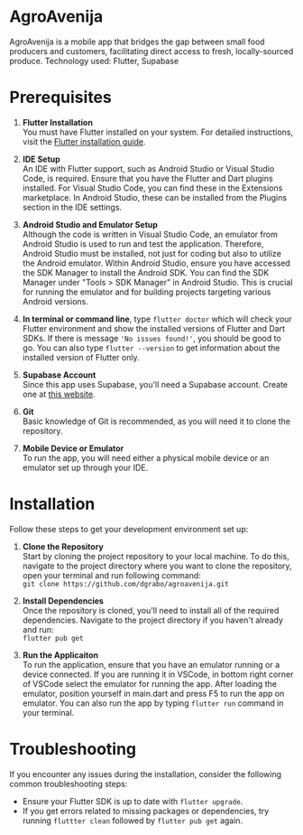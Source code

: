 # AgroAvenija

AgroAvenija is a mobile app that bridges the gap between small food producers and customers, facilitating direct access to fresh, locally-sourced produce.
Technology used: Flutter, Supabase

# Prerequisites

1. **Flutter Installation**  
   You must have Flutter installed on your system.
   For detailed instructions, visit the [Flutter installation guide](https://docs.flutter.dev/get-started/install).

2. **IDE Setup**  
   An IDE with Flutter support, such as Android Studio or Visual Studio Code, is required. 
   Ensure that you have the Flutter and Dart plugins installed. 
   For Visual Studio Code, you can find these in the Extensions marketplace. In Android Studio, these can be installed from the Plugins section in the IDE settings.

3. **Android Studio and Emulator Setup**  
   Although the code is written in Visual Studio Code, an emulator from Android Studio is used to run and test the application.
   Therefore, Android Studio must be installed, not just for coding but also to utilize the Android emulator. 
   Within Android Studio, ensure you have accessed the SDK Manager to install the Android SDK. 
   You can find the SDK Manager under "Tools > SDK Manager" in Android Studio. 
   This is crucial for running the emulator and for building projects targeting various Android versions. 
   
4. **In terminal or command line**, type `flutter doctor` which will check your Flutter environment and show the installed versions of Flutter and Dart SDKs. 
If there is message `'No issues found!'`, you should be good to go. You can also type `flutter --version` to get information about the installed version of Flutter only.

5. **Supabase Account**  
   Since this app uses Supabase, you'll need a Supabase account. Create one at [this website](https://supabase.com/).
<!-- 4. Environment Setup: 
    Enviroment variable for Supabase must be configured
    Ovo moram dodatno istražit.
 -->
6. **Git**  
   Basic knowledge of Git is recommended, as you will need it to clone the repository.

7. **Mobile Device or Emulator**  
   To run the app, you will need either a physical mobile device or an emulator set up through your IDE.

# Installation

Follow these steps to get your development environment set up:

1. **Clone the Repository**  
   Start by cloning the project repository to your local machine. 
   To do this, navigate to the project directory where you want to clone the repository, open your terminal and run following command:  
   `git clone https://github.com/dgrabo/agroavenija.git`

2. **Install Dependencies**  
   Once the repository is cloned, you'll need to install all of the required dependencies.
   Navigate to the project directory if you haven't already and run:  
   `flutter pub get`

<!-- 3. Setup Environment Variables 
    Trebam ovo dodatno pogledati još.
 -->

3. **Run the Applicaiton**  
   To run the application, ensure that you have an emulator running or a device connected.
   If you are running it in VSCode, in bottom right corner of VSCode select the emulator for running the app. 
   After loading the emulator, position yourself in main.dart and press F5 to run the app on emulator.
   You can also run the app by typing `flutter run` command in your terminal.

# Troubleshooting

If you encounter any issues during the installation, consider the following common troubleshooting steps:

- Ensure your Flutter SDK is up to date with `flutter upgrade`.
- If you get errors related to missing packages or dependencies, try running `fluttter clean` followed by `flutter pub get` again.
<!-- - Check that your environment variables are set correctly.
    Trebam provjeriti ovo.
 -->